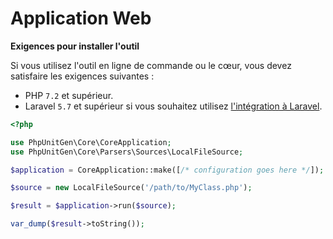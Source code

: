 # Application Web

**Exigences pour installer l'outil**

Si vous utilisez l'outil en ligne de commande ou le cœur, vous devez satisfaire
les exigences suivantes :

- PHP `7.2` et supérieur.
- Laravel `5.7` et supérieur si vous souhaitez utilisez
[l'intégration à Laravel](/fr/command-line.md#laravel).

```php
<?php

use PhpUnitGen\Core\CoreApplication;
use PhpUnitGen\Core\Parsers\Sources\LocalFileSource;

$application = CoreApplication::make([/* configuration goes here */]);

$source = new LocalFileSource('/path/to/MyClass.php');

$result = $application->run($source);

var_dump($result->toString());
```
